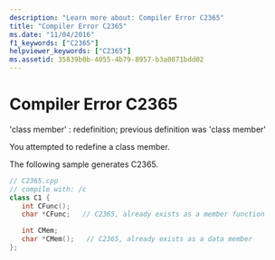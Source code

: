 ```yaml
---
description: "Learn more about: Compiler Error C2365"
title: "Compiler Error C2365"
ms.date: "11/04/2016"
f1_keywords: ["C2365"]
helpviewer_keywords: ["C2365"]
ms.assetid: 35839b0b-4055-4b79-8957-b3a0871bdd02
---
```

# Compiler Error C2365

'class member' : redefinition; previous definition was 'class member'

You attempted to redefine a class member.

The following sample generates C2365.

```cpp
// C2365.cpp
// compile with: /c
class C1 {
   int CFunc();
   char *CFunc;   // C2365, already exists as a member function

   int CMem;
   char *CMem();   // C2365, already exists as a data member
};
```

